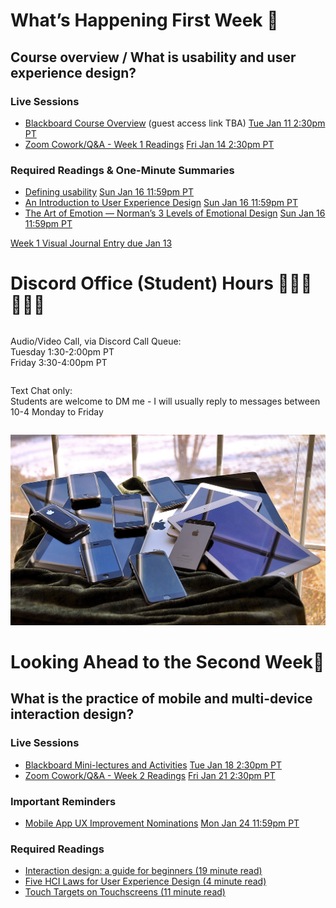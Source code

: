 
<div class=alert>

<h1> What’s Happening First Week 💫 </h1>

<h2> Course overview / What is usability and user experience design? </h2>

<h3> Live Sessions </h3>

* [Blackboard Course Overview](https://canvas.sfu.ca/courses/67116/external_tools/3544) (guest access link TBA) <span class='badge'> [Tue Jan 11 2:30pm PT](https://www.timeanddate.com/worldclock/fixedtime.html?msg=CMPT-363+Blackboard+Mini-Lectures+and+Activities&iso=20220111T1430&p1=256&ah=1&am=50)</span>
* [Zoom Cowork/Q&A - Week 1 Readings](#) <span class='badge'> [Fri Jan 14 2:30pm PT](https://www.timeanddate.com/worldclock/fixedtime.html?msg=CMPT-363+Blackboard+Review+and+Discussions&iso=20220114T1430&p1=256&am=50)</span>

<h3> Required Readings & One-Minute Summaries </h3>

* [Defining usability](https://canvas.sfu.ca/courses/67116/assignments/710558) <span class='badge'> [Sun Jan 16 11:59pm PT](https://www.timeanddate.com/worldclock/fixedtime.html?msg=One-minute+Summaries+for+Week+1+Due+Date&iso=20220116T235900&p1=256)</span>  
* [An Introduction to User Experience Design](https://canvas.sfu.ca/courses/67116/assignments/710557) <span class='badge'> [Sun Jan 16 11:59pm PT](https://www.timeanddate.com/worldclock/fixedtime.html?msg=One-minute+Summaries+for+Week+1+Due+Date&iso=20220116T235900&p1=256)</span>  
* [The Art of Emotion — Norman’s 3 Levels of Emotional Design](https://canvas.sfu.ca/courses/67116/assignments/710569) <span class='badge'> [Sun Jan 16 11:59pm PT](https://www.timeanddate.com/worldclock/fixedtime.html?msg=One-minute+Summaries+for+Week+1+Due+Date&iso=20220116T235900&p1=256)</span>

[Week 1 Visual Journal Entry due Jan 13](https://canvas.sfu.ca/courses/67116/assignments/710635 ':class=button')

</div>

# Discord Office (Student) Hours ‍👩🏽‍💻👨🏽‍💻

<div class="row">
<div class="column">

Audio/Video Call, via Discord Call Queue:  
Tuesday 1:30-2:00pm PT  
Friday 3:30-4:00pm PT  

</div>
<div class="column">

Text Chat only:  
Students are welcome to DM me - I will usually reply to messages between 10-4 Monday to Friday

</div>
</div>

![UX](images/16230041026_d438eb2482_k.jpg ':class=banner-image')

<h1> Looking Ahead to the Second Week🔭 </h1>

<h2> What is the practice of mobile and multi-device interaction design? </h2>

<h3> Live Sessions </h3>

* [Blackboard Mini-lectures and Activities](https://canvas.sfu.ca/courses/67116/external_tools/3544) <span class='badge'> [Tue Jan 18 2:30pm PT](https://www.timeanddate.com/worldclock/fixedtime.html?msg=CMPT-363+Mini-lectures+and+Activities&iso=20220118T1430&p1=256&ah=1&am=50)</span>
* [Zoom Cowork/Q&A - Week 2 Readings](#) <span class='badge'> [Fri Jan 21 2:30pm PT](https://www.timeanddate.com/worldclock/fixedtime.html?msg=CMPT-363+Review+and+Discussion&iso=20220121T1430&p1=256&am=50)</span>

<h3> Important Reminders </h3>

* [Mobile App UX Improvement Nominations](https://canvas.sfu.ca/courses/67116/discussion_topics/1379832) <span class='badge'> [Mon Jan 24 11:59pm PT](https://www.timeanddate.com/worldclock/fixedtime.html?msg=CMPT-363+Group+Project+Proposal+Due+Date&iso=20220124T235900)</span>

<h3> Required Readings </h3>

* [Interaction design: a guide for beginners (19 minute read)](https://uxplanet.org/interaction-design-a-guide-for-beginners-32ff2364b53f)
* [Five HCI Laws for User Experience Design (4 minute read)](https://measuringu.com/hci-laws/)
* [Touch Targets on Touchscreens (11 minute read)](https://www.nngroup.com/articles/touch-target-size/)  
